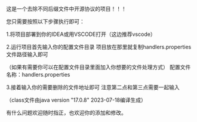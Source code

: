 这是一个去除不同后缀文件中开源协议的项目！！！

您只需要按照以下步骤执行即可：

1.将项目部署到你的IDEA或用VSCODE打开（这边推荐vscode）

2.运行项目首先输入你的配置文件目录
项目放在那里就复制handlers.properties文件路径输入即可

（如果有需要你可以在配置文件目录里面加入你想要的文件处理方式）
配置文件名称：handlers.properties

3.接着输入你的需要删除的文件地址即可
注意第二点和第三点需要一起输入

（class文件由java version "17.0.8" 2023-07-18编译生成）


有什么问题欢迎随时指正，也欢迎你的添加和修改。
